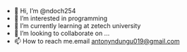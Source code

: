 - 👋 Hi, I’m @ndoch254
- 👀 I’m interested in programming
- 🌱 I’m currently learning at zetech university
- 💞️ I’m looking to collaborate on ...
- 📫 How to reach me.email antonyndungu019@gmail.com

<!---
ndoch254/ndoch254 is a ✨ special ✨ repository because its `README.md` (this file) appears on your GitHub profile.
You can click the Preview link to take a look at your changes.
--->

